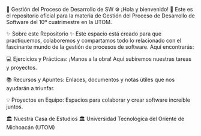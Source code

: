 
🚀 Gestión del Proceso de Desarrollo de SW ⚙️
¡Hola y bienvenido! 👋 Este es el repositorio oficial para la materia de Gestión del Proceso de Desarrollo de Software del 10º cuatrimestre en la UTOM.

✨ Sobre este Repositorio ✨
Este espacio está creado para que practiquemos, colaboremos y compartamos todo lo relacionado con el fascinante mundo de la gestión de procesos de software. Aquí encontrarás:

💻 Ejercicios y Prácticas: ¡Manos a la obra! Aquí subiremos nuestras tareas y proyectos.

📚 Recursos y Apuntes: Enlaces, documentos y notas útiles que nos ayudarán a triunfar.

💡 Proyectos en Equipo: Espacios para colaborar y crear software increíble juntos.

🏛️ Nuestra Casa de Estudios 🏛️
Universidad Tecnológica del Oriente de Michoacán (UTOM)



